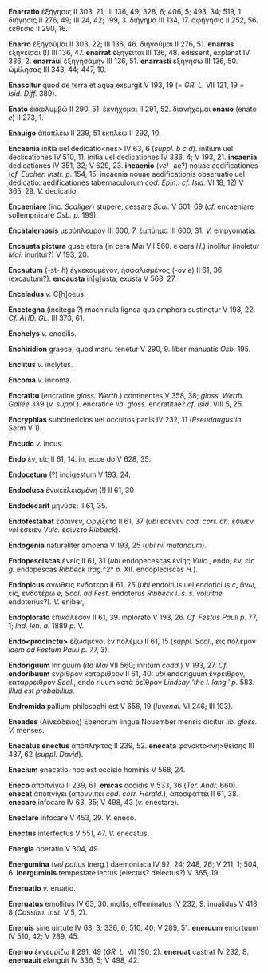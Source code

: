 **Enarratio** ἐξήγησις II 303, 21; III 136, 49; 328, 6; 406, 5; 493, 34;
519, 1. διήγησις II 276, 49; III 24, 42; 199, 3. διήγημα III 134, 17.
ἀφήγησις II 252, 56. ἔκθεσις II 290, 16.

**Enarro** ἐξηγοῦμαι II 303, 22; III 136, 46. διηγοῦμαι II 276, 51.
**enarras** ἐξηγεῖσαι (!) III 136, 47. **enarrat** ἐξηγεῖται III 136,
48. edisserit, explanat IV 336, 2. **enarraui** ἐξηγησάμην III 136, 51.
**enarrasti** ἐξηγήσω III 136, 50. ὡμίλησας III 343, 44; 447, 10.

**Enascitur** quod de terra et aqua exsurgit V 193, 19 (= *GR. L.* VII
121, 19 *= Isid. Diff.* 389).

**Enato** ἐκκολυμβῶ II 290, 51. ἐκνήχομαι II 291, 52. διανήχομαι
**enauo** (enato *e*) II 273, 1.

**Enauigo** ἀποπλέω II 239, 51 ἐκπλέω II 292, 10.

**Encaenia** initia uel dedicatio\<nes\> IV 63, 6 (*suppl. b c d*).
initium uel declicationes IV 510, 11. initia uel dedicationes IV 336, 4;
V 193, 21. **incaenia** dedicationes IV 351, 32; V 629, 23. **incaenio**
(*vel* -ae?) nouae aedificationes (*cf. Eucher. instr. p.* 154, 15:
incaenia nouae aedificationis obseruatio uel dedicatio. aedificationes
tabernaculorum *cod. Epin.: cf. Isid.* VI 18, 12) V 365, 29. *V.*
dedicatio.

**Encaeniare** (inc. *Scaliger*) stupere, cessare *Scal.* V 601, 69
(*cf.* encaeniare soIlempnizare *Osb. p.* 199).

**Encatalempsis** μεσόπλευρον III 600, 7. ἐμπύημα III 600, 31. *V.*
empyomatia.

**Encausta pictura** quae etera (in cera *Mai* VII 560. e cera *H.*)
inolitur (inoletur *Mai.* inuritur?) V 193, 20.

**Encautum** (-st- *h*) ἐγκεκαυμένον, ἠσφαλισμένος (-ον *e*) II 61, 36
(excautum?). **encausta** in[g]usta, exusta V 568, 27.

**Enceladus** *v.* C[h]oeus.

**Encetegna** (incitega ?) machinula lignea qua amphora sustinetur V
193, 22. *Cf. AHD. GL.* III 373, 61.

**Enchelys** *v.* enocilis.

**Enchiridion** graece, quod manu tenetur V 290, 9. liber manuatis
*Osb.* 195.

**Enclitus** *v.* inclytus.

**Encoma** *v.* incoma.

**Encratitu** (encratine *gloss. Werth.*) continentes V 358, 38; *gloss.
Werth. Gallée* 339 (*v. suppl.*). encratice *lib. gloss.*
encratitae? *cf. Isid.* VIII 5, 25.

**Encryphias** subcinericios uel occultos panis IV 232, 11
(*Pseudaugustin. Serm* V 1).

**Encudo** *v.* incus.

**Endo** ἐν, εἰς II 61, 14. in, ecce do V 628, 35.

**Endocetum** (?) indigestum V 193, 24.

**Endoclusa** ἐνικεκλεισμένη (!) II 61, 30

**Endodecarit** μηνύσει II 61, 35.

**Endofestabat** ἔσαινεν, ὠργίζετο II 61, 37 (*ubi* εσενεν *cod. corr.
dh.* ἔσινεν *vel* ἔσειεν *Vulc.* ἐσίνετο *Ribbeck*).

**Endogenia** naturaliter amoena V 193, 25 (*ubi nil mutandum*).

**Endopesciscas** ἐνείς II 61, 31 (*ubi* endopecescas ἐνίης *Vulc.*,
endo, ἐν, εἰς *g.* endopescas *Ribbeck trag.*^2^ *p.* XII. endopleciscas
*H.*).

**Endopicus** ανωθεις ενδοτερο II 61, 25 (*ubi* endoitius uel endoticius
*c*, ἄνω, εἰς, ἐνδοτέρω *e, Scal. ad Fest.* endoterus *Ribbeck l. s.
s. voluitne* endoterius?). *V.* eniber,

**Endoplorato** ἐπικάλεσον II 61, 39. inplorato V 193, 26. *Cf. Festus
Pauli p.* 77, 1; *Ind. Ien. a.* 1889 *p.* V.

**Endo\<procinctu\>** ἐζωσμένοι ἐν πολέμῳ II 61, 15 (*suppl. Scal.*, εἰς
πόλεμον *idem ad Festum Pauli p.* 77, 3).

**Endoriguum** inriguum (*ita Mai* VII 560; inritum *codd.*) V 193, 27.
*Cf.* **endoribuum** ενριθρον καταριθρον II 61, 40: *ubi* endoriguum
ἔνρειθρον, κατάρρειθρον *Scal.*, endo riuum κατὰ ῥεῖθρον *Lindsay 'the
l. lang.' p.* 583. *Illud est probabilius.*

**Endromida** pallium philosophi est V 656, 19 (*Iuvenal.* VI 246; III
103).

**Eneades** (Aἰνεάδειος) Ebenorum lingua Nouember mensis dicitur *lib.
gloss. V.* menses.

**Enecatus enectus** ἀπόπληκτος II 239, 52. **enecata**
φονοκτο\<νη\>θείσης III 437, 62 (*suppl. David*).

**Enecium** enecatio, hoc est occisio hominis V 568, 24.

**Eneco** ἀποπνίγω II 239, 61. **enicas** occidis V 533, 36 (*Ter.*
*Andr.* 660). **enecat** ἀποπνίγει (αποννιπει *cod. corr. Herald.*),
ἀποσφάττει II 61, 38. **enecare** infocare IV 63, 35; V 498, 43 (*v.*
enectare).

**Enectare** infocare V 453, 29. *V.* eneco.

**Enectus** interfectus V 551, 47. *V.* enecatus.

**Energia** operatio V 304, 49.

**Energumina** (*vel potius* inerg.) daemoniaca IV 92, 24; 248, 26; V
211, 1; 504, 6. **inerguminis** tempestate iectus (eiectus? deiectus?) V
365, 19.

**Eneruatio** *v.* eruatio.

**Eneruatus** emollitus IV 63, 30. mollis, effeminatus IV 232, 9.
inualidus V 418, 8 (*Cassian. inst.* V 5, 2).

**Eneruis** sine uirtute IV 63, 3; 336, 6; 510, 40; V 289, 51.
**eneruum** emortuum IV 510, 42; V 289, 45.

**Eneruo** ἐκνευρίζω II 291, 49 (*GR. L.* VII 190, 2). **eneruat**
castrat IV 232, 8. **eneruauit** elanguit IV 336, 5; V 498, 42.
